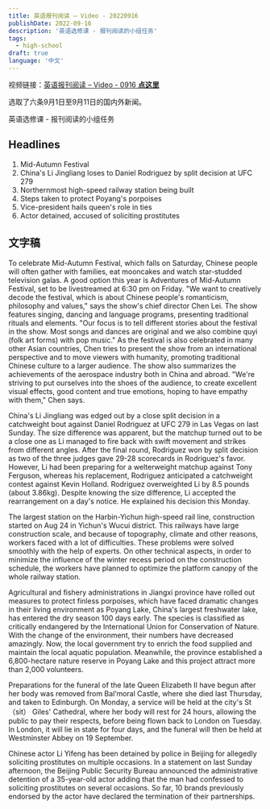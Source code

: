 ```yaml
---
title: 英语报刊阅读 – Video - 20220916
publishDate: 2022-09-16
description: '英语选修课 - 报刊阅读的小组任务'
tags:
  - high-school
draft: true
language: '中文'
---
```



<p>视频链接：<a href="https://alist.tonyyin.top/Alidrive/Public/%E5%A4%96%E5%88%8A%E6%96%B0%E9%97%BB/video1" ,="" target="_ blank">英语报刊阅读 – Video - 0916 <strong>点这里</strong> </a></p>

选取了六条9月1日至9月11日的国内外新闻。

英语选修课 - 报刊阅读的小组任务


## Headlines
1. Mid-Autumn Festival
2. China's Li Jingliang loses to Daniel Rodriguez by split decision at UFC 279
3. Northernmost high-speed railway station being built
4. Steps taken to protect Poyang's porpoises
5. Vice-president hails queen's role in ties
6. Actor detained, accused of soliciting prostitutes

## 文字稿

To celebrate Mid-Autumn Festival, which falls on Saturday, 
Chinese people will often gather with families, 
eat mooncakes and watch star-studded television galas.
A good option this year is Adventures of Mid-Autumn Festival,
 set to be livestreamed at 6:30 pm on Friday.
"We want to creatively decode the festival, 
which is about Chinese people's romanticism, philosophy and values," 
says the show's chief director Chen Lei.
The show features singing, dancing and language programs, 
presenting traditional rituals and elements.
"Our focus is to tell different stories 
about the festival in the show. 
Most songs and dances are original 
and we also combine quyi (folk art forms) with pop music."
As the festival is also celebrated in many other Asian countries,
Chen tries to present the show from an international perspective 
and to move viewers with humanity, 
promoting traditional Chinese culture to a larger audience.
The show also summarizes the achievements 
of the aerospace industry both in China and abroad.
"We're striving to put ourselves into the shoes of the audience, 
to create excellent visual effects, 
good content and true emotions, 
hoping to have empathy with them," Chen says.


China's Li Jingliang was edged out 
by a close split decision in a catchweight bout 
against Daniel Rodriguez 
at UFC 279 in Las Vegas on last Sunday.
The size difference was apparent, 
but the matchup turned out to be a close one 
as Li managed to fire back 
with swift movement and strikes from different angles.
After the final round, 
Rodriguez won by split decision as two of the three judges
gave 29-28 scorecards in Rodriguez's favor.
However, Li had been preparing for a welterweight matchup 
against Tony Ferguson, 
whereas his replacement, 
Rodriguez anticipated a catchweight contest 
against Kevin Holland. 
Rodriguez overweighted Li by 8.5 pounds (about 3.86kg).
Despite knowing the size difference, 
Li accepted the rearrangement on a day's notice. 
He explained his decision this Monday.


The largest station on the Harbin-Yichun high-speed rail line, 
construction started on Aug 24 in Yichun's Wucui district. 
This railways have large construction scale, 
and because of topography, climate and other reasons, 
workers faced with a lot of difficulties. 
These problems were solved smoothly with the help of experts.
On other technical aspects, 
in order to minimize the influence of the winter recess period 
on the construction schedule, 
the workers have planned to optimize 
the platform canopy of the whole railway station.


Agricultural and fishery administrations in Jiangxi province
have rolled out measures to protect finless porpoises, 
which have faced dramatic changes 
in their living environment as Poyang Lake, 
China's largest freshwater lake, 
has entered the dry season 100 days early.
The species is classified as critically endangered 
by the International Union for Conservation of Nature. 
With the change of the environment, 
their numbers have decreased amazingly. 
Now, the local government try to enrich 
the food supplied and maintain the local aquatic population. 
Meanwhile, the province established 
a 6,800-hectare nature reserve in Poyang Lake 
and this project attract more than 2,000 volunteers.


Preparations for the funeral of 
the late Queen Elizabeth II 
have begun after her body was removed from Bal‘moral Castle, 
where she died last Thursday, and taken to Edinburgh. 
On Monday, a service will be held at the city's St（sit） Giles' Cathedral, 
where her body will rest for 24 hours, 
allowing the public to pay their respects, 
before being flown back to London on Tuesday. 
In London, it will lie in state for four days, 
and the funeral will then be held at Westminster Abbey on 19 September.


Chinese actor Li Yifeng has been detained by police in Beijing 
for allegedly soliciting prostitutes on multiple occasions.
In a statement on last Sunday afternoon, 
the Beijing Public Security Bureau announced 
the administrative detention of a 35-year-old actor 
adding that the man had confessed 
to soliciting prostitutes on several occasions. 
So far, 10 brands previously endorsed 
by the actor have declared the termination of their partnerships.
